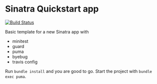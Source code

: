 # Sinatra Quickstart app

[![Build Status](https://travis-ci.org/vbalazs/sinatra-quickstart.svg)](https://travis-ci.org/vbalazs/sinatra-quickstart)

Basic template for a new Sinatra app with
  * minitest
  * guard
  * puma
  * byebug
  * travis config

Run `bundle install` and you are good to go.
Start the project with `bundle exec puma`.
